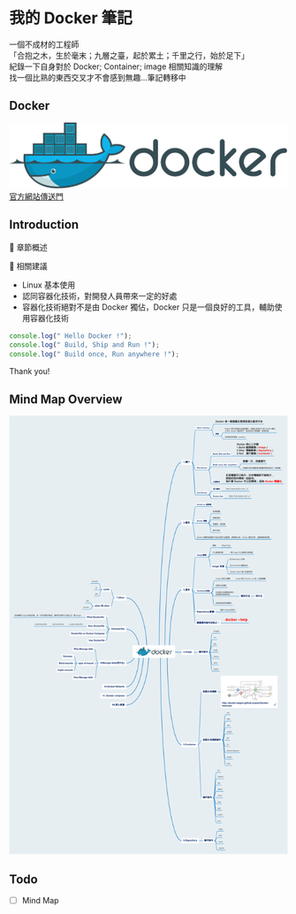 # 我的 Docker 筆記

一個不成材的工程師  
「合抱之木，生於毫末；九層之臺，起於累土；千里之行，始於足下」  
紀錄一下自身對於 Docker; Container; image 相關知識的理解  
找一個比熟的東西交叉才不會感到無趣...筆記轉移中

## Docker

![DockerLogo](../docs/.vuepress/public/Docker_logo.png)  
[官方網站傳送門](https://www.docker.com/)

## Introduction

:blue_book: 章節概述

:wrench: 相關建議

* Linux 基本使用
* 認同容器化技術，對開發人員帶來一定的好處
* 容器化技術絕對不是由 Docker 獨佔，Docker 只是一個良好的工具，輔助使用容器化技術

```Javascript
console.log(" Hello Docker !");
console.log(" Build, Ship and Run !");
console.log(" Build once, Run anywhere !");
```

Thank you!

## Mind Map Overview

![MindMap](../docs/.vuepress/public/DockerMindMap.png)

## Todo

 - [ ] Mind Map
